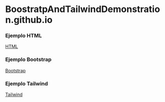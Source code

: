 # BoostratpAndTailwindDemonstration.github.io

### Ejemplo HTML
[HTML](fidalgoM.github.io/blob/main/css.html)
### Ejemplo Bootstrap
[Bootstrap](fidalgoM.github.io/blob/main/bootstrap.html)
### Ejemplo Tailwind
[Tailwind](fidalgoM.github.io/blob/main/tailwind.html)
